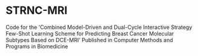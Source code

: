 # STRNC-MRI
Code for the 'Combined Model-Driven and Dual-Cycle Interactive Strategy Few-Shot Learning Scheme for Predicting Breast Cancer Molecular Subtypes Based on DCE-MRI' Published in Computer Methods and Programs in Biomedicine

